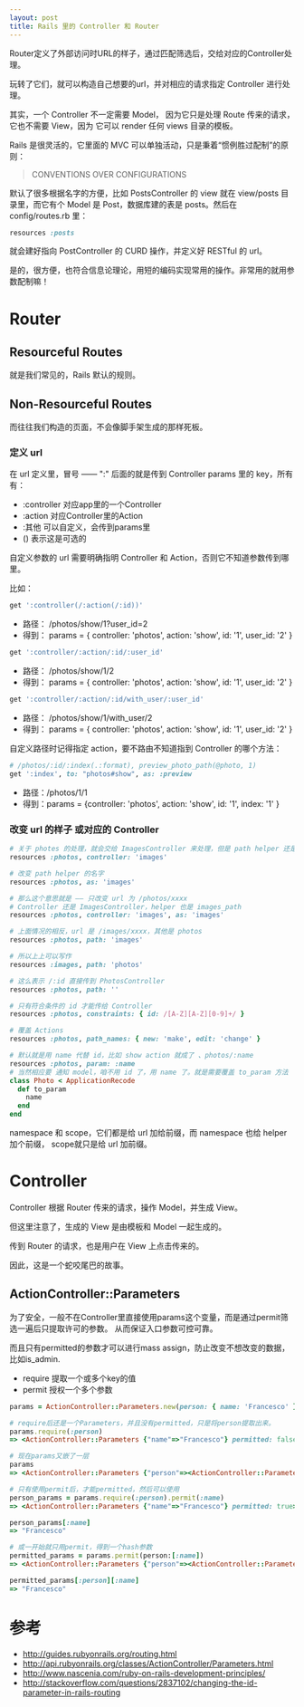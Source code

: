```yaml
---
layout: post
title: Rails 里的 Controller 和 Router
---
```


Router定义了外部访问时URL的样子，通过匹配筛选后，交给对应的Controller处理。

玩转了它们，就可以构造自己想要的url，并对相应的请求指定 Controller 进行处理。

其实，一个 Controller 不一定需要 Model， 因为它只是处理 Route 传来的请求，它也不需要 View，因为
它可以 render 任何 views 目录的模板。

Rails 是很灵活的，它里面的 MVC 可以单独活动，只是秉着“惯例胜过配制”的原则：

> CONVENTIONS OVER CONFIGURATIONS

默认了很多根据名字的方便，比如 PostsController 的 view 就在 view/posts 目录里，而它有个
Model 是 Post，数据库建的表是 posts。然后在 config/routes.rb 里：

```rb
resources :posts
```

就会建好指向 PostController 的 CURD 操作，并定义好 RESTful 的 url。

是的，很方便，也符合信息论理论，用短的编码实现常用的操作。非常用的就用参数配制嘛！

# Router

## Resourceful Routes

就是我们常见的，Rails 默认的规则。

## Non-Resourceful Routes

而往往我们构造的页面，不会像脚手架生成的那样死板。

### 定义 url

在 url 定义里，冒号 —— ":" 后面的就是传到 Controller params 里的 key，所有有：

- :controller 对应app里的一个Controller
- :action 对应Controller里的Action
- :其他 可以自定义，会传到params里
- () 表示这是可选的

自定义参数的 url 需要明确指明 Controller 和 Action，否则它不知道参数传到哪里。

比如：

```rb
get ':controller(/:action(/:id))'
```

- 路径： /photos/show/1?user_id=2
- 得到： params = { controller: 'photos', action: 'show', id: '1', user_id: '2' }

```rb
get ':controller/:action/:id/:user_id'
```

- 路径： /photos/show/1/2
- 得到： params = { controller: 'photos', action: 'show', id: '1', user_id: '2' }

```rb
get ':controller/:action/:id/with_user/:user_id'
```

- 路径： /photos/show/1/with_user/2
- 得到： params = { controller: 'photos', action: 'show', id: '1', user_id: '2' }

自定义路径时记得指定 action，要不路由不知道指到 Controller 的哪个方法：

```rb
# /photos/:id/:index(.:format), preview_photo_path(@photo, 1)
get ':index', to: "photos#show", as: :preview
```

- 路径：/photos/1/1
- 得到：params = {controller: 'photos', action: 'show', id: '1', index: '1' }

### 改变 url 的样子 或对应的 Controller

```rb
# 关于 photes 的处理，就会交给 ImagesController 来处理，但是 path helper 还是 photos。
resources :photos, controller: 'images'

# 改变 path helper 的名字
resources :photos, as: 'images'

# 那么这个意思就是 —— 只改变 url 为 /photos/xxxx
# Controller 还是 ImagesController，helper 也是 images_path
resources :photos, controller: 'images', as: 'images'

# 上面情况的相反，url 是 /images/xxxx，其他是 photos
resources :photos, path: 'images'

# 所以上上可以写作
resources :images, path: 'photos'

# 这么表示 /:id 直接传到 PhotosController
resources :photos, path: ''

# 只有符合条件的 id 才能传给 Controller
resources :photos, constraints: { id: /[A-Z][A-Z][0-9]+/ }

# 覆盖 Actions
resources :photos, path_names: { new: 'make', edit: 'change' }

# 默认就是用 name 代替 id，比如 show action 就成了 、photos/:name
resources :photos, param: :name
# 当然相应要 通知 model，咱不用 id 了，用 name 了。就是需要覆盖 to_param 方法
class Photo < ApplicationRecode
  def to_param
    name
  end
end

```

namespace 和 scope，它们都是给 url 加给前缀，而 namespace 也给 helper 加个前缀，
scope就只是给 url 加前缀。


# Controller
Controller 根据 Router 传来的请求，操作 Model，并生成 View。

但这里注意了，生成的 View 是由模板和 Model 一起生成的。

传到 Router 的请求，也是用户在 View 上点击传来的。

因此，这是一个蛇咬尾巴的故事。

## ActionController::Parameters

为了安全，一般不在Controller里直接使用params这个变量，而是通过permit筛选一遍后只提取许可的参数。
从而保证入口参数可控可靠。

而且只有permitted的参数才可以进行mass assign，防止改变不想改变的数据，比如is_admin.

- require 提取一个或多个key的值
- permit 授权一个多个参数

```rb
params = ActionController::Parameters.new(person: { name: 'Francesco' })

# require后还是一个Parameters，并且没有permitted，只是将person提取出来。
params.require(:person)
=> <ActionController::Parameters {"name"=>"Francesco"} permitted: false>

# 现在params又嵌了一层
params
=> <ActionController::Parameters {"person"=><ActionController::Parameters {"name"=>"Francesco"} permitted: false>} permitted: false>

# 只有使用permit后，才能permitted，然后可以使用
person_params = params.require(:person).permit(:name)
=> <ActionController::Parameters {"name"=>"Francesco"} permitted: true>

person_params[:name]
=> "Francesco"

# 或一开始就只用permit，得到一个hash参数
permitted_params = params.permit(person:[:name])
=> <ActionController::Parameters {"person"=><ActionController::Parameters {"name"=>"Francesco"} permitted: true>} permitted: true>

permitted_params[:person][:name]
=> "Francesco"
```

# 参考
- http://guides.rubyonrails.org/routing.html
- http://api.rubyonrails.org/classes/ActionController/Parameters.html
- http://www.nascenia.com/ruby-on-rails-development-principles/
- http://stackoverflow.com/questions/2837102/changing-the-id-parameter-in-rails-routing
